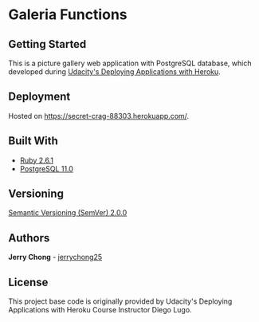 # Galeria Functions

## Getting Started

This is a picture gallery web application with PostgreSQL database, which developed during [Udacity's Deploying Applications with Heroku](https://www.udacity.com/course/deploying-applications-with-heroku--ud272).

## Deployment

Hosted on https://secret-crag-88303.herokuapp.com/.

## Built With

* [Ruby 2.6.1](https://www.ruby-lang.org/en/)
* [PostgreSQL 11.0](https://www.postgresql.org/)

## Versioning

[Semantic Versioning (SemVer) 2.0.0](http://semver.org/)

## Authors

**Jerry Chong** - [jerrychong25](https://github.com/jerrychong25)

## License

This project base code is originally provided by Udacity's Deploying Applications with Heroku Course Instructor Diego Lugo.
